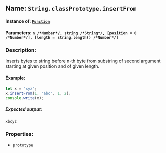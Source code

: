 ## Name: `String.classPrototype.insertFrom`

#### Instance of: [`Function`](Function.md)

#### Parameters: `n /*Number*/, string /*String*/, [position = 0 /*Number*/], [length = string.length() /*Number*/]`

### Description:

Inserts bytes to string before n-th byte from substring of second
argument starting at given position and of given length.

#### Example:

```js
let x = "xyz";
x.insertFrom(1, "abc", 1, 2);
console.write(x);
```

##### Expected output:

```
xbcyz
```

### Properties:

- `prototype`


